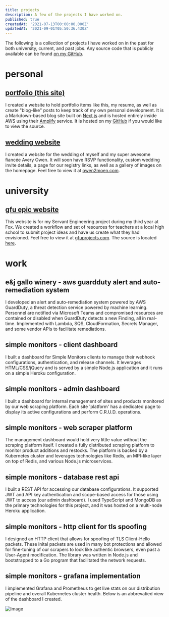 ```yaml
---
title: projects
description: A few of the projects I have worked on.
published: true
createdAt: '2021-07-13T00:00:00.000Z'
updatedAt: '2021-09-01T05:50:36.430Z'
---
```


The following is a collection of projects I have worked on in the past for both university, current, and past jobs. Any source code that is publicly available can be found [on my GitHub](https://github.com/greatgitsby).

# personal

## [portfolio (this site)](https://treymoen.com)

I created a website to hold portfolio items like this, my resume, as well as
create "blog-like" posts to keep track of my own personal development.
It is a Markdown-based blog site built on [Next.js](https://nextjs.org) and is
hosted entirely inside AWS using their [Amplify](https://aws.amazon.com/amplify)
service. It is hosted on my [GitHub](https://github.com/greatgitsby/portfolio)
if you would like to view the source.

## [wedding website](https://owen2moen.com)

I created a website for the wedding of myself and my super awesome fiancée Avery Owen. It will soon have RSVP functionality, custom wedding invite details, a page for our registry links, as well as a gallery of images on the homepage. Feel free to view it at [owen2moen.com](https://owen2moen.com).

# university
## [gfu epic website](https://gfuprojects.com)

This website is for my Servant Engineering project during my third year at Fox. We created a workflow and set of resources for teachers at a local high school to submit project ideas and have us create what they had envisioned. Feel free to view it at [gfuprojects.com](https://gfuprojects.com). The source is located [here](https://github.com/greatgitsby/gfu-project-site).

# work
## e&j gallo winery - aws guardduty alert and auto-remediation system

I developed an alert and auto-remediation system powered by AWS GuardDuty, a threat detection service powered by machine learning. Personnel are notified via Microsoft Teams and compromised resources are contained or disabled when GuardDuty detects a new Finding, all in real-time. Implemented with Lambda, SQS, CloudFormation, Secrets Manager, and some vendor APIs to facilitate remediations.

## simple monitors - client dashboard

I built a dashboard for Simple Monitors clients to manage their webhook configurations, authentication, and release channels. It leverages HTML/CSS/jQuery and is served by a simple Node.js application and it runs on a simple Heroku configuration. 

## simple monitors - admin dashboard

I built a dashboard for internal management of sites and products monitored by our web scraping platform. Each site 'platform' has a dedicated page to display its active configurations and perform C.R.U.D. operations.

## simple monitors - web scraper platform 

The management dashboard would hold very little value without the scraping platform itself. I created a fully distributed scraping platform to monitor product additions and restocks. The platform is backed by a Kubernetes cluster and leverages technologies like Redis, an MPI-like layer on top of Redis, and various Node.js microservices.

## simple monitors - database rest api

I built a REST API for accessing our database configurations. It supported JWT and API key authentication and scope-based access for those using JWT to access (our admin dashboard). I used TypeScript and MongoDB as the primary technologies for this project, and it was hosted on a multi-node Heroku application.

## simple monitors - http client for tls spoofing

I designed an HTTP client that allows for spoofing of TLS Client-Hello packets. These inital packets are used in many bot protections and allowed for fine-tuning of our scrapers to look like authentic browsers, even past a User-Agent modification. The library was written in Node.js and bootstrapped to a Go program that facilitated the network requests.

## simple monitors - grafana implementation

I implemented Grafana and Prometheus to get live stats on our distribution pipeline and overall Kubernetes cluster health. Below is an abbrevatied view of the dashboard I created.

![Image](img/graph.png)

